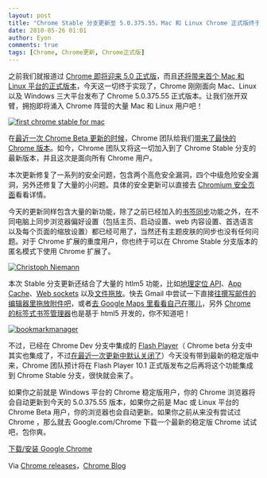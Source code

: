```yaml
---
layout: post
title: "Chrome Stable 分支更新至 5.0.375.55，Mac 和 Linux Chrome 正式版终于来了"
date: 2010-05-26 01:01
author: Eyon
comments: true
tags: [Chrome, Chrome更新, Chrome正式版]
---
```

之前我们就报道过 [Chrome 即将迎来 5.0 正式版](http://www.chromi.org/archives/4657)，而且[还将带来首个 Mac 和 Linux 平台的正式版本](http://www.chromi.org/archives/4750)，今天这一切终于实现了，Chrome 刚刚面向 Mac、Linux 以及 Windows 三大平台发布了 Chrome 5.0.375.55 正式版本。让我们张开双臂，拥抱即将涌入 Chrome 阵营的大量 Mac 和 Linux 用户吧！

<a href="http://img.chromi.org/2010/05/first-chrome-stable-for-mac.png">![](http://img.chromi.org/2010/05/first-chrome-stable-for-mac.png "first chrome stable for mac")</a>

在[最近一次 Chrome Beta 更新的时候](http://www.chromi.org/archives/4540)，Chrome 团队给我们[带来了最快的 Chrome 版本](http://www.chromi.org/archives/4546)。如今，Chrome 团队又将这一切加入到了 Chrome Stable 分支的最新版本，并且这次是面向所有 Chrome 用户。

本次更新修复了一系列的安全问题，包含两个高危安全漏洞，四个中级危险安全漏洞，另外还修复了大量的小问题。具体的安全更新可以直接去 [Chromium 安全页面](http://sites.google.com/a/chromium.org/dev/Home/chromium-security)看看详情。<!--more-->

今天的更新同样包含大量的新功能，除了之前已经加入的[书签同步](http://www.chromi.org/archives/2770)功能之外，在不同电脑上同步浏览器偏好设置（包括主页、启动设置、web 内容设置、首选语言以及每个页面的缩放设置）都已经可用了，当然还有主题皮肤的同步也没有任何问题。对于 Chrome 扩展的重度用户，你也终于可以在 Chrome Stable 分支版本的匿名模式下使用 Chrome 扩展了。

<a href="http://img.chromi.org/2010/05/Christoph-Niemann.png">![](http://img.chromi.org/2010/05/Christoph-Niemann.png "Christoph Niemann")</a>

本次 Stable 分支更新还结合了大量的 htlm5 功能，比如[地理定位 API](http://en.wikipedia.org/wiki/W3C_Geolocation_API)、[App Cache](http://dev.w3.org/html5/spec/Overview.html#appcache)、[Web sockets](http://en.wikipedia.org/wiki/Web_Sockets) 以及[文件拖放](http://dev.w3.org/html5/spec/Overview.html#dnd)。快去 Gmail 中尝试一下直接[往撰写邮件的编辑器里拖放附件吧](http://www.chromi.org/archives/4641)，或者[去 Google Maps 里看看自己在哪儿](http://www.chromi.org/archives/4551)，另外 [Chrome 的标签式书签管理器](http://www.chromi.org/archives/3770)也是基于 html5 开发的，你不知道吧！

<a href="http://img.chromi.org/2010/05/bookmarkmanager.png">![](http://img.chromi.org/2010/05/bookmarkmanager-550x430.png "bookmarkmanager")</a>

不过，已经在 Chrome Dev 分支中集成的 [Flash Player](http://www.chromi.org/archives/4292)（ Chrome beta 分支中其实也集成了，不过[在最近一次更新中默认关闭了](http://www.chromi.org/archives/4836)）今天没有带到最新的稳定版中来，Chrome 团队预计将在 Flash Player 10.1 正式版发布之后再将这个功能集成到 Chrome Stable 分支，很快就会来了。

如果你之前就是 Windows 平台的 Chrome 稳定版用户，你的 Chrome 浏览器将会自动更新到今天的 5.0.375.55 版本，如果你之前是 Mac 或 Linux 平台的 Chrome Beta 用户，你的浏览器也会自动更新。如果你之前从来没有尝试过 Chrome ，那么就去 Google.com/Chrome 下载一个最新的稳定版 Chrome 试试吧，包你爽。

[下载/安装 Google Chrome](http://www.chromi.org/chromedownload/)

Via [Chrome releases](http://googlechromereleases.blogspot.com/2010/05/stable-channel-update.html)，[Chrome Blog](http://chrome.blogspot.com/2010/05/new-chrome-stable-release-welcome-mac.html)
